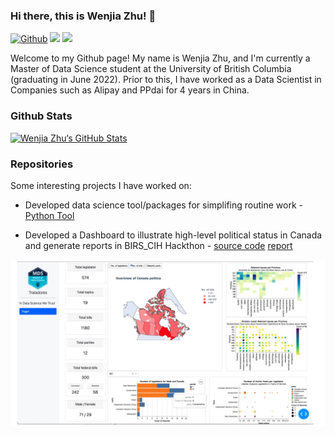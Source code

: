 <!--
**PANDASANG1231/PANDASANG1231** is a ✨ _special_ ✨ repository because its `README.md` (this file) appears on your GitHub profile.

Here are some ideas to get you started:

- 🔭 I’m currently working on ...
- 🌱 I’m currently learning ...
- 👯 I’m looking to collaborate on ...
- 🤔 I’m looking for help with ...
- 💬 Ask me about ...
- 📫 How to reach me: ...
- 😄 Pronouns: ...
- ⚡ Fun fact: ...
-->
### Hi there, this is Wenjia Zhu! 👋 

[![Github](https://img.shields.io/badge/-Github-000?style=flat&logo=Github&logoColor=white)](https://github.com/FernandoRoldan93)
[![](https://img.shields.io/badge/LinkedIn-zhuwenjia-blue)](https://www.linkedin.com/in/wenjia-zhu/)
[![](https://img.shields.io/badge/Gmail-zhuwenjia.mail%40gmail.com-red)](zhuwenjia.mail@gmail.com)

Welcome to my Github page! My name is Wenjia Zhu, and I'm currently a Master of Data Science student at the University of British Columbia (graduating in June 2022). Prior to this, I have worked as a Data Scientist in Companies such as Alipay and PPdai for 4 years in China.

### Github Stats

[![Wenjia Zhu‘s GitHub Stats](https://github-readme-stats.vercel.app/api?username=pandasang1231&show_icons=true&count_private=true&theme=radical)](https://github.com/PANDASANG1231)


### Repositories

Some interesting projects I have worked on:

- Developed data science tool/packages for simplifing routine work  - [Python Tool](https://github.com/PANDASANG1231/tools)

- Developed a Dashboard to illustrate high-level political status in Canada and generate reports in BIRS_CIH Hackthon - [source code](https://github.com/PANDASANG1231/BIRS_CIH_dashboard) [report](https://github.com/PANDASANG1231/BIRS_CIH_dashboard/blob/main/doc/Report%20Final.ipynb)

![dashboard](https://github.com/PANDASANG1231/BIRS_CIH_dashboard/blob/main/output/overview.jpg)

<br />



<!--
- Used reinforcement learning (RL) to solve a random maze - [view](https://github.com/joshsia/random-maze-rl)

Reached goal in 85 steps             |  Reached goal in 99 steps
:-------------------------:|:-------------------------:
![solved-maze1](https://github.com/joshsia/random-maze-rl/blob/main/solved-maze2.png)  |  ![solved-maze2](https://github.com/joshsia/random-maze-rl/blob/main/solved-maze3.png)

<br />

- Developed a Java app to label coordinates of ants in a video - [App](https://github.com/joshsia/Ants), [Servlet](https://github.com/joshsia/AntsServlet)

Landing page             |  Tracking page
:-------------------------:|:-------------------------:
![landing-page](https://github.com/joshsia/Ants/blob/main/ui_images/landing-page.png)  |  ![tracking-page](https://github.com/joshsia/Ants/blob/main/ui_images/tracking-page.png)

<br />


- Analysed the socioeconomic factors associated with COVID-19 prevalence - [view](https://github.com/UBC-MDS/DSCI_522_US_social_determinants_of_health_by_county)

- Classified objects using haptics data - [view](https://github.com/joshsia/haptics-classification)

-->